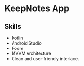 # KeepNotes App

## Skills

- Kotlin
- Android Studio
- Room
- MVVM Architecture
- Clean and user-friendly interface.
